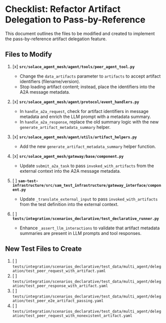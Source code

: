 # Checklist: Refactor Artifact Delegation to Pass-by-Reference

This document outlines the files to be modified and created to implement the pass-by-reference artifact delegation feature.

## Files to Modify

1. [x] **`src/solace_agent_mesh/agent/tools/peer_agent_tool.py`**
    -   Change the `data_artifacts` parameter to `artifacts` to accept artifact identifiers (filename/version).
    -   Stop loading artifact content; instead, place the identifiers into the A2A message metadata.

2. [x] **`src/solace_agent_mesh/agent/protocol/event_handlers.py`**
    -   In `handle_a2a_request`, check for artifact identifiers in message metadata and enrich the LLM prompt with a metadata summary.
    -   In `handle_a2a_response`, replace the old summary logic with the new `generate_artifact_metadata_summary` helper.

3. [x] **`src/solace_agent_mesh/agent/utils/artifact_helpers.py`**
    -   Add the new `generate_artifact_metadata_summary` helper function.

4. [x] **`src/solace_agent_mesh/gateway/base/component.py`**
    -   Update `submit_a2a_task` to pass `invoked_with_artifacts` from the external context into the A2A message metadata.

5. [ ] **`sam-test-infrastructure/src/sam_test_infrastructure/gateway_interface/component.py`**
    -   Update `_translate_external_input` to pass `invoked_with_artifacts` from the test definition into the external context.

6. [ ] **`tests/integration/scenarios_declarative/test_declarative_runner.py`**
    -   Enhance `_assert_llm_interactions` to validate that artifact metadata summaries are present in LLM prompts and tool responses.

## New Test Files to Create

1. [ ] `tests/integration/scenarios_declarative/test_data/multi_agent/delegation/test_peer_request_with_artifact.yaml`
2. [ ] `tests/integration/scenarios_declarative/test_data/multi_agent/delegation/test_peer_response_with_artifact.yaml`
3. [ ] `tests/integration/scenarios_declarative/test_data/multi_agent/delegation/test_peer_e2e_artifact_passing.yaml`
4. [ ] `tests/integration/scenarios_declarative/test_data/multi_agent/delegation/test_peer_request_with_nonexistent_artifact.yaml`
